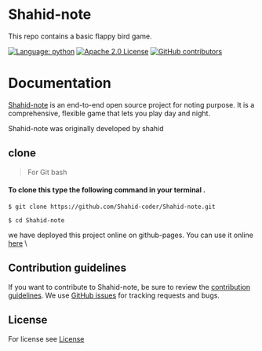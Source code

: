 # Shahid-note
This repo contains a basic flappy bird game.

[![Language: python](https://img.shields.io/github/languages/top/shahid-coder/shahid-note)](https://python.org)
[![Apache 2.0 License](https://img.shields.io/github/license/shahid-coder/shahid-note)](https://github.com/shahid-coder/shahid-note/LICENSE)
[![GitHub contributors](https://img.shields.io/github/contributors/shahid-coder/shahid-note)](https://github.com/shahid-coder/shahid-note/graphs/contributors)
# Documentation

[Shahid-note](https://github.com/Shahid-coder/Shahid-note) is an end-to-end open source project 
for noting purpose. It is a comprehensive, flexible game
that lets you play day and night.

Shahid-note was originally developed by shahid

## clone
> For Git bash
#### To clone this type the following command in your terminal .
```
$ git clone https://github.com/Shahid-coder/Shahid-note.git

$ cd Shahid-note

```
we have deployed this project online on github-pages. You can use it online [here](shahid-coder.github.io/Shahid-note)
\
## Contribution guidelines
If you want to contribute to Shahid-note, be sure to review the
[contribution guidelines](CONTRIBUTING.md).
We use [GitHub issues](https://github.com/Shahid-coder/Shahid-note/issues) for
tracking requests and bugs.
## License 
For license see [License](https://github.com/Shahid-coder/Shahid-note/blob/main/LICENSE)
